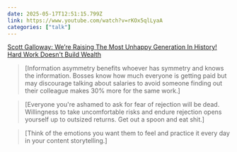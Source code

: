 ```yaml
---
date: 2025-05-17T12:51:15.799Z
link: https://www.youtube.com/watch?v=rKOx5qlLyaA
categories: ["talk"]
---
```

[Scott Galloway: We’re Raising The Most Unhappy Generation In History! Hard Work Doesn't Build Wealth](https://www.youtube.com/watch?v=rKOx5qlLyaA)

> [Information asymmetry benefits whoever has symmetry and knows the information. Bosses know how much everyone is getting paid but may discourage talking about salaries to avoid someone finding out their colleague makes 30% more for the same work.]

> [Everyone you're ashamed to ask for fear of rejection will be dead. Willingness to take uncomfortable risks and endure rejection opens yourself up to outsized returns. Get out a spoon and eat shit.]

> [Think of the emotions you want them to feel and practice it every day in your content storytelling.]
